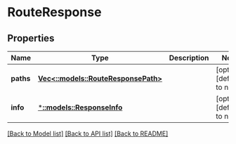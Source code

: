 # RouteResponse

## Properties
Name | Type | Description | Notes
------------ | ------------- | ------------- | -------------
**paths** | [**Vec<::models::RouteResponsePath>**](RouteResponsePath.md) |  | [optional] [default to null]
**info** | [***::models::ResponseInfo**](ResponseInfo.md) |  | [optional] [default to null]

[[Back to Model list]](../README.md#documentation-for-models) [[Back to API list]](../README.md#documentation-for-api-endpoints) [[Back to README]](../README.md)


